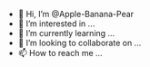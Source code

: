 - 👋 Hi, I’m @Apple-Banana-Pear
- 👀 I’m interested in ...
- 🌱 I’m currently learning ...
- 💞️ I’m looking to collaborate on ...
- 📫 How to reach me ...

<!---
Apple-Banana-Pear/Apple-Banana-Pear is a ✨ special ✨ repository because its `README.md` (this file) appears on your GitHub profile.
You can click the Preview link to take a look at your changes.
--->

